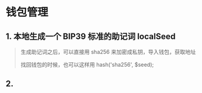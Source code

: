 # 钱包管理

## 1. 本地生成一个 BIP39 标准的助记词 localSeed

> 生成助记词之后，可以直接用 sha256 来加密成私钥，导入钱包，获取地址
>
> 找回钱包的时候，也可以这样用  hash('sha256', $seed);

## 2. 

